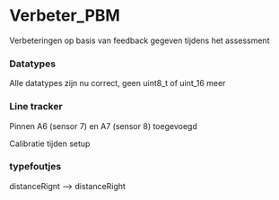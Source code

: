 # Verbeter_PBM
Verbeteringen op basis van feedback gegeven tijdens het assessment 

### Datatypes
Alle datatypes zijn nu correct, geen uint8_t of uint_16 meer

### Line tracker
Pinnen A6 (sensor 7) en A7 (sensor 8) toegevoegd

Calibratie tijden setup

### typefoutjes
distanceRignt --> distanceRight
